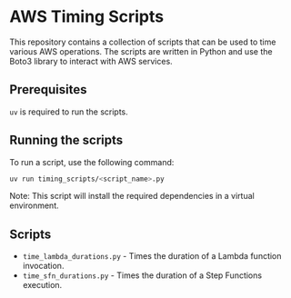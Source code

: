 # AWS Timing Scripts

This repository contains a collection of scripts that can be used to time various AWS operations. The scripts are written in Python and use the Boto3 library to interact with AWS services.

## Prerequisites

`uv` is required to run the scripts.

## Running the scripts

To run a script, use the following command:

```bash
uv run timing_scripts/<script_name>.py
```

Note: This script will install the required dependencies in a virtual environment.

## Scripts

- `time_lambda_durations.py` - Times the duration of a Lambda function invocation.
- `time_sfn_durations.py` - Times the duration of a Step Functions execution.
